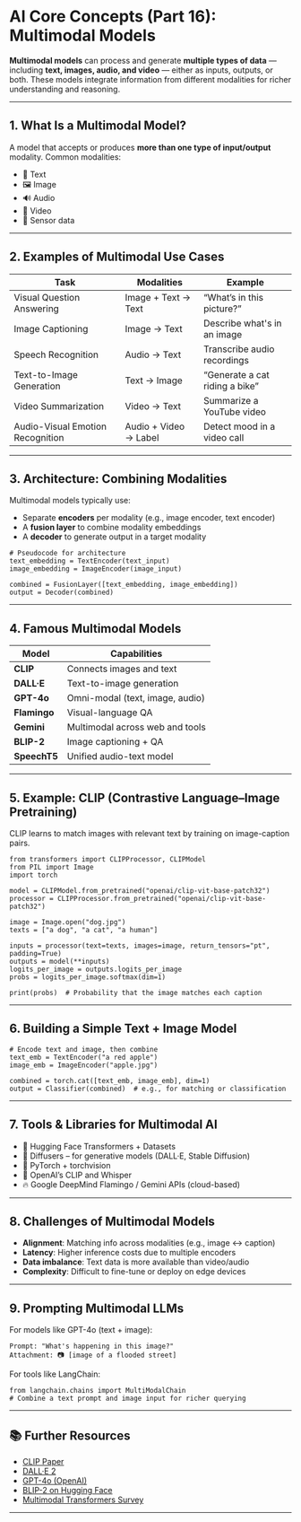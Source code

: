 # AI Core Concepts (Part 16): Multimodal Models

**Multimodal models** can process and generate **multiple types of data** — including **text, images, audio, and video** — either as inputs, outputs, or both. These models integrate information from different modalities for richer understanding and reasoning.

---

## 1. What Is a Multimodal Model?

A model that accepts or produces **more than one type of input/output** modality. Common modalities:

- 📝 Text
- 🖼️ Image
- 🔊 Audio
- 🎥 Video
- 🧠 Sensor data

---

## 2. Examples of Multimodal Use Cases

| Task                        | Modalities             | Example                          |
|-----------------------------|------------------------|----------------------------------|
| Visual Question Answering   | Image + Text → Text    | “What’s in this picture?”        |
| Image Captioning            | Image → Text           | Describe what's in an image      |
| Speech Recognition          | Audio → Text           | Transcribe audio recordings      |
| Text-to-Image Generation    | Text → Image           | “Generate a cat riding a bike”   |
| Video Summarization         | Video → Text           | Summarize a YouTube video        |
| Audio-Visual Emotion Recognition | Audio + Video → Label | Detect mood in a video call     |

---

## 3. Architecture: Combining Modalities

Multimodal models typically use:
- Separate **encoders** per modality (e.g., image encoder, text encoder)
- A **fusion layer** to combine modality embeddings
- A **decoder** to generate output in a target modality

```
# Pseudocode for architecture
text_embedding = TextEncoder(text_input)
image_embedding = ImageEncoder(image_input)

combined = FusionLayer([text_embedding, image_embedding])
output = Decoder(combined)
```

---

## 4. Famous Multimodal Models

| Model       | Capabilities                    |
|-------------|---------------------------------|
| **CLIP**    | Connects images and text        |
| **DALL·E**  | Text-to-image generation        |
| **GPT-4o**  | Omni-modal (text, image, audio) |
| **Flamingo**| Visual-language QA              |
| **Gemini**  | Multimodal across web and tools |
| **BLIP-2**  | Image captioning + QA           |
| **SpeechT5**| Unified audio-text model        |

---

## 5. Example: CLIP (Contrastive Language–Image Pretraining)

CLIP learns to match images with relevant text by training on image-caption pairs.

```
from transformers import CLIPProcessor, CLIPModel
from PIL import Image
import torch

model = CLIPModel.from_pretrained("openai/clip-vit-base-patch32")
processor = CLIPProcessor.from_pretrained("openai/clip-vit-base-patch32")

image = Image.open("dog.jpg")
texts = ["a dog", "a cat", "a human"]

inputs = processor(text=texts, images=image, return_tensors="pt", padding=True)
outputs = model(**inputs)
logits_per_image = outputs.logits_per_image
probs = logits_per_image.softmax(dim=1)

print(probs)  # Probability that the image matches each caption
```

---

## 6. Building a Simple Text + Image Model

```
# Encode text and image, then combine
text_emb = TextEncoder("a red apple")
image_emb = ImageEncoder("apple.jpg")

combined = torch.cat([text_emb, image_emb], dim=1)
output = Classifier(combined)  # e.g., for matching or classification
```

---

## 7. Tools & Libraries for Multimodal AI

- 🤗 Hugging Face Transformers + Datasets
- 🧨 Diffusers – for generative models (DALL·E, Stable Diffusion)
- 🐍 PyTorch + torchvision
- 🧠 OpenAI’s CLIP and Whisper
- 🔥 Google DeepMind Flamingo / Gemini APIs (cloud-based)

---

## 8. Challenges of Multimodal Models

- **Alignment**: Matching info across modalities (e.g., image ↔ caption)
- **Latency**: Higher inference costs due to multiple encoders
- **Data imbalance**: Text data is more available than video/audio
- **Complexity**: Difficult to fine-tune or deploy on edge devices

---

## 9. Prompting Multimodal LLMs

For models like GPT-4o (text + image):

```
Prompt: "What's happening in this image?"
Attachment: 📷 [image of a flooded street]
```

For tools like LangChain:

```
from langchain.chains import MultiModalChain
# Combine a text prompt and image input for richer querying
```

---

## 📚 Further Resources

- [CLIP Paper](https://arxiv.org/abs/2103.00020)
- [DALL·E 2](https://openai.com/dall-e-2)
- [GPT-4o (OpenAI)](https://openai.com/gpt-4o)
- [BLIP-2 on Hugging Face](https://huggingface.co/Salesforce/blip2)
- [Multimodal Transformers Survey](https://arxiv.org/abs/2301.04847)

---
